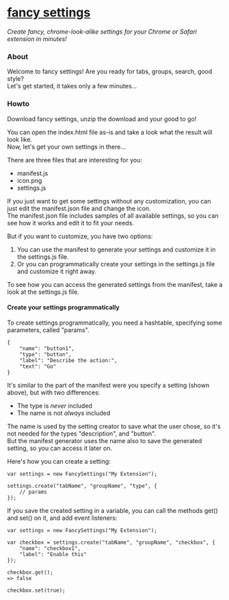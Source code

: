 # [fancy settings](https://github.com/frankkohlhepp/fancy-settings)
*Create fancy, chrome-look-alike settings for your Chrome or Safari extension in minutes!*

### About
Welcome to fancy settings! Are you ready for tabs, groups, search, good style?  
Let's get started, it takes only a few minutes...

### Howto
Download fancy settings, unzip the download and your good to go!

You can open the index.html file as-is and take a look what the result will look like.  
Now, let's get your own settings in there...

There are three files that are interesting for you:

* manifest.js
* icon.png
* settings.js

If you just want to get some settings without any customization, you can just edit the manifest.json file and change the icon.  
The manifest.json file includes samples of all available settings, so you can see how it works and edit it to fit your needs.

But if you want to customize, you have two options:

1. You can use the manifest to generate your settings and customize it in the settings.js file.
2. Or you can programmatically create your settings in the settings.js file and customize it right away.

To see how you can access the generated settings from the manifest, take a look at the settings.js file.

#### Create your settings programmatically
To create settings programmatically, you need a hashtable, specifying some parameters, called "params".

    {
        "name": "button1",
        "type": "button",
        "label": "Describe the action:",
        "text": "Go"
    }

It's similar to the part of the manifest were you specify a setting (shown above), but with two differences:

* The type is *never* included
* The name is not *always* included

The name is used by the setting creator to save what the user chose, so it's not needed for the types "description", and "button".  
But the manifest generator uses the name also to save the generated setting, so you can access it later on.

Here's how you can create a setting:

    var settings = new FancySettings("My Extension");
    
    settings.create("tabName", "groupName", "type", {
        // params
    });

If you save the created setting in a variable, you can call the methods get() and set() on it, and add event listeners:

    var settings = new FancySettings("My Extension");
    
    var checkbox = settings.create("tabName", "groupName", "checkbox", {
        "name": "checkbox1",
        "label": "Enable this"
    });
    
    checkbox.get();
    => false
    
    checkbox.set(true);

















